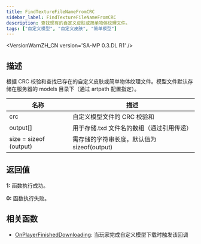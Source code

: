 ```yaml
---
title: FindTextureFileNameFromCRC
sidebar_label: FindTextureFileNameFromCRC
description: 查找现有的自定义皮肤或简单物体纹理文件。
tags: ["自定义模型", "自定义皮肤", "简单模型"]
---
```


<VersionWarnZH_CN version='SA-MP 0.3.DL R1' />

## 描述

根据 CRC 校验和查找已存在的自定义皮肤或简单物体纹理文件。模型文件默认存储在服务器的 models 目录下（通过 artpath 配置指定）。

| 名称                   | 描述                                        |
| ---------------------- | ------------------------------------------- |
| crc                    | 自定义模型文件的 CRC 校验和                 |
| output[]               | 用于存储.txd 文件名的数组（通过引用传递）   |
| size = sizeof (output) | 需存储的字符串长度，默认值为 sizeof(output) |

## 返回值

**1:** 函数执行成功。

**0:** 函数执行失败。

## 相关函数

- [OnPlayerFinishedDownloading](../callbacks/OnPlayerFinishedDownloading): 当玩家完成自定义模型下载时触发该回调
